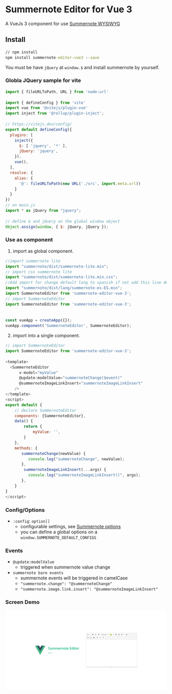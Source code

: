 # Summernote Editor for Vue 3

A VueJs 3 component for use [Summernote WYSIWYG](https://summernote.org/)

## Install
``` cmd
// npm install
npm install summernote-editor-vue3 --save
```

You must be have `jQuery` at `window.$` and install summernote by yourself.


### Globla JQuery sample for vite
``` javascript
import { fileURLToPath, URL } from 'node:url'

import { defineConfig } from 'vite'
import vue from '@vitejs/plugin-vue'
import inject from '@rollup/plugin-inject';

// https://vitejs.dev/config/
export default defineConfig({
  plugins: [
    inject({
      $: [ 'jquery', '*' ],
      jQuery: 'jquery',
    }),
    vue(),
  ],
  resolve: {
    alias: {
      '@': fileURLToPath(new URL('./src', import.meta.url))
    }
  }
})
// on main.js 
import * as jQuery from "jquery";

// define & and jQuery on the global window object
Object.assign(window, { $: jQuery, jQuery });
```
### Use as component
1. import as global component.
``` javascript
//import summernote lite
import "summernote/dist/summernote-lite.min";
// import css summernote lite
import "summernote/dist/summernote-lite.min.css";
//Add import for change default lang to spanish if not add this line default lang is English
import "summernote/dist/lang/summernote-es-ES.min";
import SummernoteEditor from 'summernote-editor-vue-3';
// import SummernoteEditor
import SummernoteEditor from 'summernote-editor-vue-3';


const vueApp = createApp({});
vueApp.component('SummernoteEditor', SummernoteEditor);

```

2. import into a single component.
``` javascript
// import SummernoteEditor
import SummernoteEditor from 'summernote-editor-vue-3';

<template>
  <SummernoteEditor
      v-model="myValue"
      @update:modelValue="summernoteChange($event)"
      @summernoteImageLinkInsert="summernoteImageLinkInsert"
    />
</template>
<script>
export default {
    // declare SummernoteEditor
    components: {SummernoteEditor},
    data() {
        return {
            myValue: '',
        }
    },
    methods: {
       summernoteChange(newValue) {
          console.log("summernoteChange", newValue);
       },
        summernoteImageLinkInsert(...args) {
          console.log("summernoteImageLinkInsert()", args);
       },
    }
}
</script>
```


### Config/Options
- `:config`: `option[]`
  - configurable settings, see [Summernote options](https://summernote.org/deep-dive/)
  - you can define a global options on a `window.SUMMERNOTE_DEFAULT_CONFIGS`

### Events
- `@update:modelValue`
  - triggered when summernote value change
- `summernote bare events`
  - summernote events will be triggered in camelCase
  - `"summernote.change": "@summernoteChange"`
  - `"summernote.image.link.insert": "@summernoteImageLinkInsert"`

### Screen Demo
![alt text](https://github.com/CesarZuniga/vue3-summernote-editor/blob/master/demo-summmernote-editor/public/demo.png)